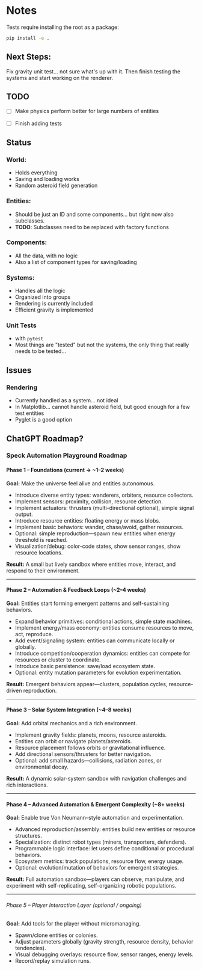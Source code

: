 # Notes
Tests require installing the root as a package:
```bash
pip install -e .
```

## Next Steps:
Fix gravity unit test... not sure what's up with it.  Then finish testing the systems and start working on the renderer.


## TODO
- [ ] Make physics perform better for large numbers of entities
- [ ] Finish adding tests 



## Status

### World: 
- Holds everything
- Saving and loading works
- Random asteroid field generation

### Entities: 
- Should be just an ID and some components... but right now also subclasses.  
- **TODO**: Subclasses need to be replaced with factory functions

### Components: 
- All the data, with no logic
- Also a list of component types for saving/loading

### Systems:
- Handles all the logic
- Organized into groups
- Rendering is currently included
- Efficient gravity is implemented

### Unit Tests
- with `pytest`
- Most things are "tested" but not the systems, the only thing that really needs to be tested...



## Issues

### Rendering
- Currently handled as a system... not ideal
- In Matplotlib... cannot handle asteroid field, but good enough for a few test entities
- Pyglet is a good option




## ChatGPT Roadmap?

### Speck Automation Playground Roadmap

#### Phase 1 – Foundations (current → ~1–2 weeks)

**Goal:** Make the universe feel alive and entities autonomous.

- Introduce diverse entity types: wanderers, orbiters, resource collectors.
- Implement sensors: proximity, collision, resource detection.
- Implement actuators: thrusters (multi-directional optional), simple signal output.
- Introduce resource entities: floating energy or mass blobs.
- Implement basic behaviors: wander, chase/avoid, gather resources.
- Optional: simple reproduction—spawn new entities when energy threshold is reached.
- Visualization/debug: color-code states, show sensor ranges, show resource locations.

**Result:** A small but lively sandbox where entities move, interact, and respond to their environment.

---

#### Phase 2 – Automation & Feedback Loops (~2–4 weeks)

**Goal:** Entities start forming emergent patterns and self-sustaining behaviors.

- Expand behavior primitives: conditional actions, simple state machines.
- Implement energy/mass economy: entities consume resources to move, act, reproduce.
- Add event/signaling system: entities can communicate locally or globally.
- Introduce competition/cooperation dynamics: entities can compete for resources or cluster to coordinate.
- Introduce basic persistence: save/load ecosystem state.
- Optional: entity mutation parameters for evolution experimentation.

**Result:** Emergent behaviors appear—clusters, population cycles, resource-driven reproduction.

---

#### Phase 3 – Solar System Integration (~4–8 weeks)

**Goal:** Add orbital mechanics and a rich environment.

- Implement gravity fields: planets, moons, resource asteroids.
- Entities can orbit or navigate planets/asteroids.
- Resource placement follows orbits or gravitational influence.
- Add directional sensors/thrusters for better navigation.
- Optional: add small hazards—collisions, radiation zones, or environmental decay.

**Result:** A dynamic solar-system sandbox with navigation challenges and rich interactions.

---

#### Phase 4 – Advanced Automation & Emergent Complexity (~8+ weeks)

**Goal:** Enable true Von Neumann–style automation and experimentation.

- Advanced reproduction/assembly: entities build new entities or resource structures.
- Specialization: distinct robot types (miners, transporters, defenders).
- Programmable logic interface: let users define conditional or procedural behaviors.
- Ecosystem metrics: track populations, resource flow, energy usage.
- Optional: evolution/mutation of behaviors for emergent strategies.

**Result:** Full automation sandbox—players can observe, manipulate, and experiment with self-replicating, self-organizing robotic populations.

---

###### Phase 5 – Player Interaction Layer (optional / ongoing)

**Goal:** Add tools for the player without micromanaging.

- Spawn/clone entities or colonies.
- Adjust parameters globally (gravity strength, resource density, behavior tendencies).
- Visual debugging overlays: resource flow, sensor ranges, energy levels.
- Record/replay simulation runs.